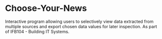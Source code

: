 # Choose-Your-News
Interactive program allowing users to selectively view data extracted from multiple sources and export chosen data values for later inspection. As part of IFB104 - Building IT Systems.

